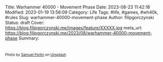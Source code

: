 Title: Warhammer 40000 - Movement Phase
Date: 2023-08-23 11:42:18
Modified: 2023-01-19 13:56:09
Category: Life
Tags: #life, #games, #wh40k, #rules
Slug: warhammer-40000-movement-phase
Author: filipgorczynski
Status: draft
Cover: https://blog.filipgorczynski.me/images/feature/XXXXX.jpg
meta_url: https://blog.filipgorczynski.me/2023/08/warhammer-40000-movement-phase
Summary: 

# <!--![Photo by XXXXXXX](https://blog.filipgorczynski.me/images/feature/peter-bond-KfvknMhkmw0.jpg)-->



<small class="unsplash-reference">
    Photo by <a href="https://unsplash.com/@jeanswag?utm_source=unsplash&utm_medium=referral&utm_content=creditCopyText">Samuel Fortin</a> on <a href="https://unsplash.com/photos/RRg-3jWlPZY?utm_source=unsplash&utm_medium=referral&utm_content=creditCopyText">Unsplash</a>
</small>
